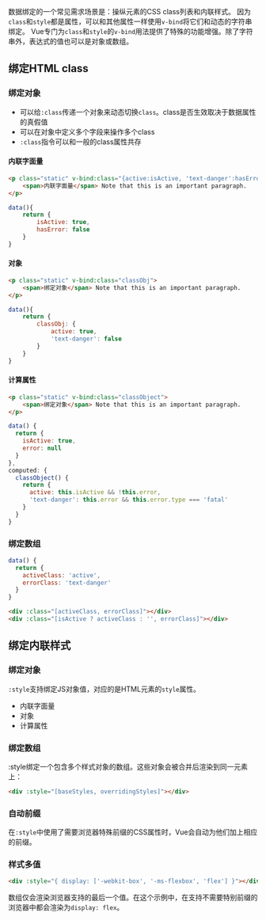 数据绑定的一个常见需求场景是：操纵元素的CSS class列表和内联样式。
因为`class`和`style`都是属性，可以和其他属性一样使用`v-bind`将它们和动态的字符串绑定。
Vue专门为`class`和`style`的`v-bind`用法提供了特殊的功能增强。除了字符串外，表达式的值也可以是对象或数组。

## 绑定HTML class
### 绑定对象
* 可以给`:class`传递一个对象来动态切换`class`。class是否生效取决于数据属性的真假值
* 可以在对象中定义多个字段来操作多个class
* `:class`指令可以和一般的class属性共存

#### 内联字面量
```html
<p class="static" v-bind:class="{active:isActive, 'text-danger':hasError}">
    <span>内联字面量</span> Note that this is an important paragraph.
</p>
```

```js
data(){
    return {
        isActive: true,
        hasError: false
    }
}
```

#### 对象
```html
<p class="static" v-bind:class="classObj">
    <span>绑定对象</span> Note that this is an important paragraph.
</p>
```

```js
data(){
    return {
        classObj: {
            active: true,
            'text-danger': false
        }
    }
}
```

#### 计算属性
```html
<p class="static" v-bind:class="classObject">
    <span>绑定对象</span> Note that this is an important paragraph.
</p>
```

```js
data() {
  return {
    isActive: true,
    error: null
  }
},
computed: {
  classObject() {
    return {
      active: this.isActive && !this.error,
      'text-danger': this.error && this.error.type === 'fatal'
    }
  }
}
```
### 绑定数组
```js
data() {
  return {
    activeClass: 'active',
    errorClass: 'text-danger'
  }
}
```

```html
<div :class="[activeClass, errorClass]"></div>
<div :class="[isActive ? activeClass : '', errorClass]"></div>
```

## 绑定内联样式
### 绑定对象
`:style`支持绑定JS对象值，对应的是HTML元素的`style`属性。

* 内联字面量
* 对象
* 计算属性


### 绑定数组
:style绑定一个包含多个样式对象的数组。这些对象会被合并后渲染到同一元素上：

```html
<div :style="[baseStyles, overridingStyles]"></div>
```

### 自动前缀
在`:style`中使用了需要浏览器特殊前缀的CSS属性时，Vue会自动为他们加上相应的前缀。

### 样式多值
```html
<div :style="{ display: ['-webkit-box', '-ms-flexbox', 'flex'] }"></div>
```

数组仅会渲染浏览器支持的最后一个值。在这个示例中，在支持不需要特别前缀的浏览器中都会渲染为`display: flex`。